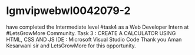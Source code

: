 # lgmvipwebwl0042079-2
 have completed the Intermediate level  #task4 as a Web Developer Intern at #LetsGrowMore Community.
Task 3 : CREATE A CALCULATOR USING HTML, CSS AND JS 
IDE : Microsoft Visual Studio Code
Thank you Aman Kesarwani  sir and LetsGrowMore for this opportunity.
